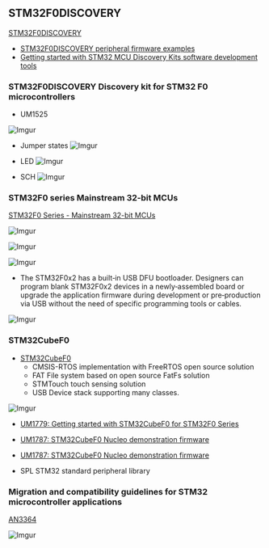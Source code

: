 ## STM32F0DISCOVERY

[STM32F0DISCOVERY][1]

* [STM32F0DISCOVERY peripheral firmware examples][3]
* [Getting started with STM32 MCU Discovery Kits software development tools][4]


### STM32F0DISCOVERY  Discovery kit for STM32 F0 microcontrollers

* UM1525

![Imgur](http://i.imgur.com/nFBmT2M.png)


* Jumper states
![Imgur](http://i.imgur.com/RPtbITX.png)

* LED
![Imgur](http://i.imgur.com/dGXNDWv.png)

* SCH
![Imgur](http://i.imgur.com/XdKWrnu.png)


### STM32F0 series Mainstream 32‑bit MCUs

[STM32F0 Series - Mainstream 32-bit MCUs ][5]

![Imgur](http://i.imgur.com/CstjlTE.png)

![Imgur](http://i.imgur.com/YhHupOg.png)

![Imgur](http://i.imgur.com/RXLMacJ.png)

* The STM32F0x2 has a built‑in USB DFU bootloader. 
Designers can program blank STM32F0x2 devices in a newly‑assembled board or upgrade the application firmware during development or 
pre‑production via USB without the need of specific programming tools or cables. 

![Imgur](http://i.imgur.com/ipui9Sf.png)

### STM32CubeF0

* [STM32CubeF0][6]
    * CMSIS-RTOS implementation with FreeRTOS open source solution
    * FAT File system based on open source FatFs solution
    * STMTouch touch sensing solution
    * USB Device stack supporting many classes.

![Imgur](http://i.imgur.com/6Eb25cs.png)


* [UM1779: Getting started with STM32CubeF0 for STM32F0 Series ][7]
* [UM1787: STM32CubeF0 Nucleo demonstration firmware ][8]
* [UM1787: STM32CubeF0 Nucleo demonstration firmware ][9]

* SPL
STM32 standard peripheral library 

### Migration and compatibility guidelines for STM32 microcontroller applications 

[AN3364][2]

![Imgur](http://i.imgur.com/1qavf83.png)





[1]:http://www.st.com/en/evaluation-tools/stm32f0discovery.html
[2]:http://www.st.com/content/ccc/resource/technical/document/application_note/cd/33/56/56/87/13/46/25/DM00024853.pdf/files/DM00024853.pdf/jcr:content/translations/en.DM00024853.pdf
[3]:http://www.st.com/content/ccc/resource/technical/document/application_note/2e/79/0c/5a/7d/70/4a/c7/DM00049931.pdf/files/DM00049931.pdf/jcr:content/translations/en.DM00049931.pdf
[4]:http://www.st.com/content/ccc/resource/technical/document/user_manual/group0/d0/f7/45/d7/3b/96/47/b3/DM00285842/files/DM00285842.pdf/jcr:content/translations/en.DM00285842.pdf
[5]:http://www.st.com/resource/en/brochure/brstm32f0.pdf
[6]:http://www.st.com/content/st_com/en/products/embedded-software/mcus-embedded-software/stm32-embedded-software/stm32cube-embedded-software/stm32cubef0.html
[7]:http://www.st.com/resource/en/user_manual/dm00119724.pdf
[8]:http://www.st.com/resource/en/user_manual/dm00122017.pdf
[9]:http://www.st.com/etc/clientlibs/st-site/media/app/images/icon_pdf.png